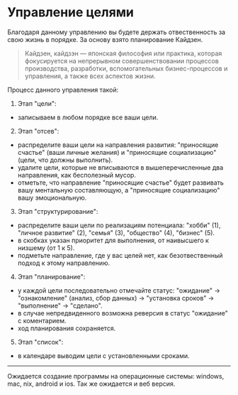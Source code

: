 # Управление целями

Благодаря данному управлению вы будете держать отвественность за свою жизнь в порядке. За основу взято планирование Кайдзен.

> Кайдзен, кайдзэн — японская философия или практика, которая фокусируется на непрерывном совершенствовании процессов производства, разработки, вспомогательных бизнес-процессов и управления, а также всех аспектов жизни.

Процесс данного управления такой:

1. Этап "цели":
- записываем в любом порядке все ваши цели.
2. Этап "отсев":
- распределите ваши цели на направления развития: "приносящие счастье" (ваши личные желания) и "приносящие социализацию" (цели, что должны выполнить).
- удалите цели, которые не вписываются в вышеперечисленные два направления, как бесполезный мусор.
- отметьте, что направление "приносящие счастье" будет развивать вашу ментальную составляющую, а "приносящие социализацию" вашу эмоциональную.
3. Этап "структурирование":
- распределите ваши цели по реализациям потенциала: "хобби" (1), "личное развитие" (2), "семья" (3), "общество" (4), "бизнес" (5).
- в скобках указан приоритет для выполнения, от наивысшего к низшему (от 1 к 5).
- подметьте направление, где у вас целей нет, как безотвественный подход к этому направлению.
4. Этап "планирование":
- у каждой цели последовательно отмечайте статус: "ожидание" → "ознакомление" (анализ, сбор данных) → "установка сроков" → "выполнение" → "сделано".
- в случае непредвиденного возможна реверсия в статус "ожидание" с коментарием.
- ход планирования сохраняется.
5. Этап "список":
- в календаре выводим цели с установленными сроками.

<hr>

Ожидается создание программы на операционные системы: windows, mac, nix, android и ios. Так же ожидается и веб версия.

